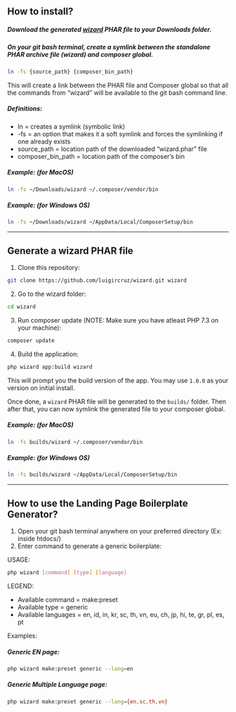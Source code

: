 ## How to install?

##### Download the generated [wizard](https://github.com/luigircruz/wizard/tree/master/builds) PHAR file to your Downloads folder.

##### On your git bash terminal, create a symlink between the standalone PHAR archive file (wizard) and composer global.

```sh
ln -fs {source_path} {composer_bin_path}
```

This will create a link between the PHAR file and Composer global so that all the commands from “wizard” will be available to the git bash command line.

##### Definitions:
- ln = creates a symlink (symbolic link)
- -fs = an option that makes it a soft symlink and forces the symlinking if one already exists
- source_path = location path of the downloaded “wizard.phar” file
- composer_bin_path = location path of the composer’s bin 

##### Example: (for MacOS)

```sh
ln -fs ~/Downloads/wizard ~/.composer/vendor/bin
```

##### Example: (for Windows OS)

```sh
ln -fs ~/Downloads/wizard ~/AppData/Local/ComposerSetup/bin
```

------

## Generate a wizard PHAR file

1. Clone this repository: 

```sh
git clone https://github.com/luigircruz/wizard.git wizard
```

2. Go to the wizard folder:
```sh
cd wizard
```

3. Run composer update (NOTE: Make sure you have atleast PHP 7.3 on your machine): 
```sh
composer update
```

4. Build the application: 
```sh
php wizard app:build wizard
```

This will prompt you the build version of the app. You may use `1.0.0` as your version on initial install.

Once done, a `wizard` PHAR file will be generated to the `builds/` folder. Then after that, you can now symlink the generated file to your composer global.

##### Example: (for MacOS)

```sh
ln -fs builds/wizard ~/.composer/vendor/bin
```

##### Example: (for Windows OS)

```sh
ln -fs builds/wizard ~/AppData/Local/ComposerSetup/bin
```

------

## How to use the Landing Page Boilerplate Generator?

1. Open your git bash terminal anywhere on your preferred directory (Ex: inside htdocs/)
2. Enter command to generate a generic boilerplate:

USAGE: 

```sh
php wizard [command] [type] [language]
```

LEGEND:
- Available command = make:preset
- Available type = generic
- Available languages =  en, id, in, kr, sc, th, vn, eu, ch, jp, hi, te, gr, pl, es, pt

Examples:
##### Generic EN page: 

```sh
php wizard make:preset generic --lang=en
```

##### Generic Multiple Language page: 

```sh
php wizard make:preset generic --lang={en,sc,th,vn}
```
